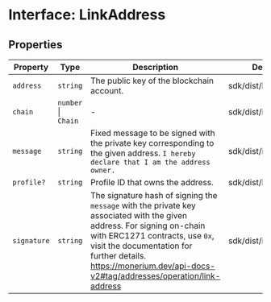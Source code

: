 # Interface: LinkAddress

## Properties

| Property | Type | Description | Defined in |
| ------ | ------ | ------ | ------ |
| `address` | `string` | The public key of the blockchain account. | sdk/dist/index.d.ts:382 |
| `chain` | `number` \| `Chain` | - | sdk/dist/index.d.ts:395 |
| `message` | `string` | Fixed message to be signed with the private key corresponding to the given address. `I hereby declare that I am the address owner.` | sdk/dist/index.d.ts:388 |
| `profile?` | `string` | Profile ID that owns the address. | sdk/dist/index.d.ts:380 |
| `signature` | `string` | The signature hash of signing the `message` with the private key associated with the given address. For signing on-chain with ERC1271 contracts, use `0x`, visit the documentation for further details. https://monerium.dev/api-docs-v2#tag/addresses/operation/link-address | sdk/dist/index.d.ts:394 |
